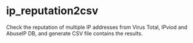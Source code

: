 # ip_reputation2csv
Check the reputation of multiple IP addresses from  Virus Total, IPviod and AbuseIP DB, and generate CSV file contains the results.
